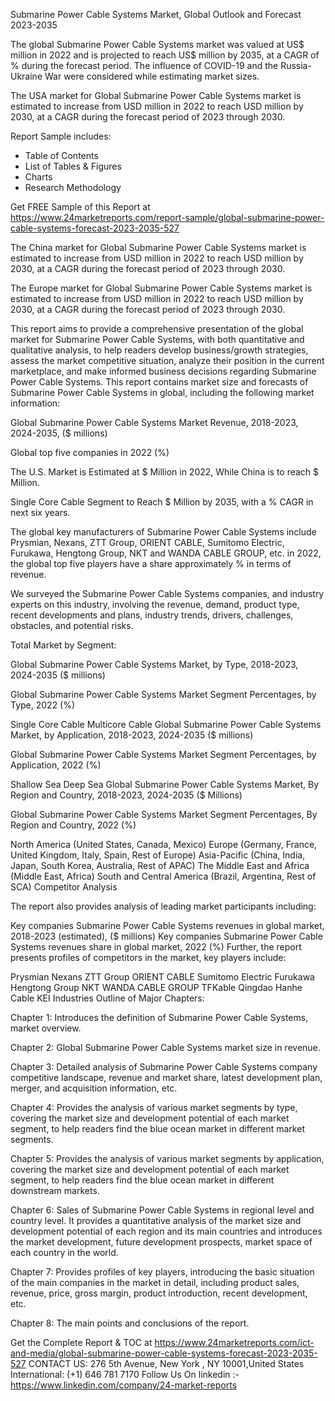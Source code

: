 Submarine Power Cable Systems Market, Global Outlook and Forecast 2023-2035

The global Submarine Power Cable Systems market was valued at US$ million in 2022 and is projected to reach US$ million by 2035, at a CAGR of % during the forecast period. The influence of COVID-19 and the Russia-Ukraine War were considered while estimating market sizes.

The USA market for Global Submarine Power Cable Systems market is estimated to increase from USD million in 2022 to reach USD million by 2030, at a CAGR during the forecast period of 2023 through 2030.

Report Sample includes:
- Table of Contents
- List of Tables & Figures
- Charts
- Research Methodology

Get FREE Sample of this Report at https://www.24marketreports.com/report-sample/global-submarine-power-cable-systems-forecast-2023-2035-527

The China market for Global Submarine Power Cable Systems market is estimated to increase from USD million in 2022 to reach USD million by 2030, at a CAGR during the forecast period of 2023 through 2030.

The Europe market for Global Submarine Power Cable Systems market is estimated to increase from USD million in 2022 to reach USD million by 2030, at a CAGR during the forecast period of 2023 through 2030.

This report aims to provide a comprehensive presentation of the global market for Submarine Power Cable Systems, with both quantitative and qualitative analysis, to help readers develop business/growth strategies, assess the market competitive situation, analyze their position in the current marketplace, and make informed business decisions regarding Submarine Power Cable Systems. This report contains market size and forecasts of Submarine Power Cable Systems in global, including the following market information:

Global Submarine Power Cable Systems Market Revenue, 2018-2023, 2024-2035, ($ millions)

Global top five companies in 2022 (%)

The U.S. Market is Estimated at $ Million in 2022, While China is to reach $ Million.

Single Core Cable Segment to Reach $ Million by 2035, with a % CAGR in next six years.

The global key manufacturers of Submarine Power Cable Systems include Prysmian, Nexans, ZTT Group, ORIENT CABLE, Sumitomo Electric, Furukawa, Hengtong Group, NKT and WANDA CABLE GROUP, etc. in 2022, the global top five players have a share approximately % in terms of revenue.

We surveyed the Submarine Power Cable Systems companies, and industry experts on this industry, involving the revenue, demand, product type, recent developments and plans, industry trends, drivers, challenges, obstacles, and potential risks.

Total Market by Segment:

Global Submarine Power Cable Systems Market, by Type, 2018-2023, 2024-2035 ($ millions)

Global Submarine Power Cable Systems Market Segment Percentages, by Type, 2022 (%)

Single Core Cable
Multicore Cable
Global Submarine Power Cable Systems Market, by Application, 2018-2023, 2024-2035 ($ millions)

Global Submarine Power Cable Systems Market Segment Percentages, by Application, 2022 (%)

Shallow Sea
Deep Sea
Global Submarine Power Cable Systems Market, By Region and Country, 2018-2023, 2024-2035 ($ Millions)

Global Submarine Power Cable Systems Market Segment Percentages, By Region and Country, 2022 (%)

North America (United States, Canada, Mexico)
Europe (Germany, France, United Kingdom, Italy, Spain, Rest of Europe)
Asia-Pacific (China, India, Japan, South Korea, Australia, Rest of APAC)
The Middle East and Africa (Middle East, Africa)
South and Central America (Brazil, Argentina, Rest of SCA)
Competitor Analysis

The report also provides analysis of leading market participants including:

Key companies Submarine Power Cable Systems revenues in global market, 2018-2023 (estimated), ($ millions)
Key companies Submarine Power Cable Systems revenues share in global market, 2022 (%)
Further, the report presents profiles of competitors in the market, key players include:

Prysmian
Nexans
ZTT Group
ORIENT CABLE
Sumitomo Electric
Furukawa
Hengtong Group
NKT
WANDA CABLE GROUP
TFKable
Qingdao Hanhe Cable
KEI Industries
Outline of Major Chapters:

Chapter 1: Introduces the definition of Submarine Power Cable Systems, market overview.

Chapter 2: Global Submarine Power Cable Systems market size in revenue.

Chapter 3: Detailed analysis of Submarine Power Cable Systems company competitive landscape, revenue and market share, latest development plan, merger, and acquisition information, etc.

Chapter 4: Provides the analysis of various market segments by type, covering the market size and development potential of each market segment, to help readers find the blue ocean market in different market segments.

Chapter 5: Provides the analysis of various market segments by application, covering the market size and development potential of each market segment, to help readers find the blue ocean market in different downstream markets.

Chapter 6: Sales of Submarine Power Cable Systems in regional level and country level. It provides a quantitative analysis of the market size and development potential of each region and its main countries and introduces the market development, future development prospects, market space of each country in the world.

Chapter 7: Provides profiles of key players, introducing the basic situation of the main companies in the market in detail, including product sales, revenue, price, gross margin, product introduction, recent development, etc.

Chapter 8: The main points and conclusions of the report.

Get the Complete Report & TOC at https://www.24marketreports.com/ict-and-media/global-submarine-power-cable-systems-forecast-2023-2035-527
CONTACT US:
276 5th Avenue, New York , NY 10001,United States
International: (+1) 646 781 7170
Follow Us On linkedin :- https://www.linkedin.com/company/24-market-reports

